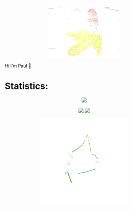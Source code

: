 <p align="center">
  <img width="45%" src="./assets/images/banana.gif" alt="" />
</p>

Hi I'm Paul 👋

# Statistics:
<!-- <p align="center">
  <img width="60%" src="./assets/images/stats.gif" alt="" />
</p> -->
<p align="center">
  <img src="https://github-readme-stats.vercel.app/api/wakatime?username=pauldev&show_icons=true&theme=dark"/>
</p>
<p align="center">
  <img src="https://github-readme-stats.vercel.app/api/top-langs/?username=pauldev20&theme=dark">
  <img src="https://github-readme-stats.vercel.app/api?username=pauldev20&theme=dark&line_height=40">
</p>

<p align="center">
  <img width="55%" src="./assets/images/cube.gif" alt="" />
</p>

<!--
[![Top Langs](https://github-readme-stats.vercel.app/api/top-langs/?username=pauldev20&theme=dark)](https://github.com/anuraghazra/github-readme-stats)
[![Anurag's GitHub stats](https://github-readme-stats.vercel.app/api?username=pauldev20&theme=dark&line_height=40)](https://github.com/anuraghazra/github-readme-stats)
**pauldev20/pauldev20** is a ✨ _special_ ✨ repository because its `README.md` (this file) appears on your GitHub profile.

Here are some ideas to get you started:

- 🔭 I’m currently working on ...
- 🌱 I’m currently learning ...
- 👯 I’m looking to collaborate on ...
- 🤔 I’m looking for help with ...
- 💬 Ask me about ...
- 📫 How to reach me: ...
- 😄 Pronouns: ...
- ⚡ Fun fact: ...

<img src="https://github-readme-streak-stats.herokuapp.com?user=pauldev20&theme=dark&date_format=M%20j%5B%2C%20Y%5D"/>
<img src="https://github-readme-stats.vercel.app/api?username=pauldev20&theme=dark&line_height=40">
<div style="width:100%">
  <div style="float:left;">
    <img width="40%" src="./assets/images/graph.gif" alt="" />
  </div>
  <div style="float:right;">
    <img width="40%" src="./assets/images/cube.gif" alt="" />
  </div>
</div>


-->

